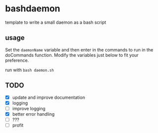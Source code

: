 # bashdaemon
template to write a small daemon as a bash script

## usage
Set the `daemonName` variable and then enter in the commands to run in the doCommands function. Modify the variables just below to fit your preference.

run with `bash daemon.sh`


## TODO
- [x] update and improve documentation
- [x] logging
- [ ] improve logging
- [x] better error handling
- [ ] ???
- [ ] profit
